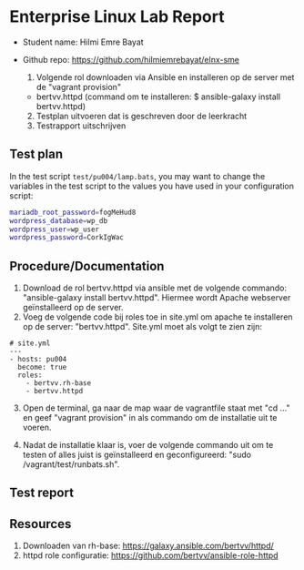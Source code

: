 # Enterprise Linux Lab Report

- Student name: Hilmi Emre Bayat
- Github repo: https://github.com/hilmiemrebayat/elnx-sme

  1. Volgende rol downloaden via Ansible en installeren op de server met de "vagrant provision"
    - bertvv.httpd (command om te installeren: $ ansible-galaxy install bertvv.httpd)
  2. Testplan uitvoeren dat is geschreven door de leerkracht
  3. Testrapport uitschrijven

## Test plan

In the test script `test/pu004/lamp.bats`, you may want to change the variables in the test script to the values you have used in your configuration script:

```bash
mariadb_root_password=fogMeHud8
wordpress_database=wp_db
wordpress_user=wp_user
wordpress_password=CorkIgWac
```

## Procedure/Documentation
1. Download de rol bertvv.httpd via ansible met de volgende commando: "ansible-galaxy install bertvv.httpd". Hiermee wordt Apache webserver geïnstalleerd op de server.
2. Voeg de volgende code bij roles toe in site.yml om apache te installeren op de server: "bertvv.httpd". Site.yml moet als volgt te zien zijn:
```
# site.yml
---
- hosts: pu004
  become: true
  roles:
    - bertvv.rh-base
    - bertvv.httpd
```
3. Open de terminal, ga naar de map waar de vagrantfile staat met "cd ..." en geef "vagrant provision" in als commando om de installatie uit te voeren.




6. Nadat de installatie klaar is, voer de volgende commando uit om te testen of alles juist is geïnstalleerd en geconfigureerd: "sudo /vagrant/test/runbats.sh".


## Test report

## Resources

1. Downloaden van rh-base: https://galaxy.ansible.com/bertvv/httpd/
2. httpd role configuratie: https://github.com/bertvv/ansible-role-httpd
